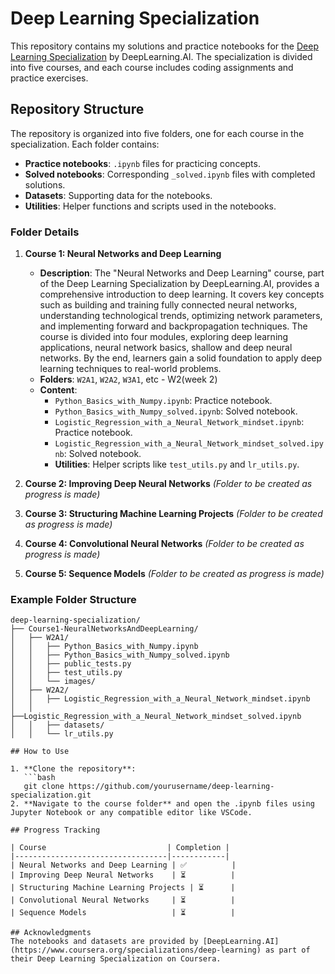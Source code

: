 # Deep Learning Specialization

This repository contains my solutions and practice notebooks for the [Deep Learning Specialization](https://www.coursera.org/specializations/deep-learning) by DeepLearning.AI. The specialization is divided into five courses, and each course includes coding assignments and practice exercises.

## Repository Structure

The repository is organized into five folders, one for each course in the specialization. Each folder contains:

- **Practice notebooks**: `.ipynb` files for practicing concepts.
- **Solved notebooks**: Corresponding `_solved.ipynb` files with completed solutions.
- **Datasets**: Supporting data for the notebooks.
- **Utilities**: Helper functions and scripts used in the notebooks.

### Folder Details

1. **Course 1: Neural Networks and Deep Learning**
   - **Description**: The "Neural Networks and Deep Learning" course, part of the Deep Learning Specialization by DeepLearning.AI, provides a comprehensive introduction to deep learning. It covers key concepts such as building and training fully connected neural networks, understanding technological trends, optimizing network parameters, and implementing forward and backpropagation techniques. The course is divided into four modules, exploring deep learning applications, neural network basics, shallow and deep neural networks. By the end, learners gain a solid foundation to apply deep learning techniques to real-world problems.
   - **Folders**: `W2A1`, `W2A2`, `W3A1`, etc - W2(week 2)
   - **Content**:
     - `Python_Basics_with_Numpy.ipynb`: Practice notebook.
     - `Python_Basics_with_Numpy_solved.ipynb`: Solved notebook.
     - `Logistic_Regression_with_a_Neural_Network_mindset.ipynb`: Practice notebook.
     - `Logistic_Regression_with_a_Neural_Network_mindset_solved.ipynb`: Solved notebook.
     - **Utilities**: Helper scripts like `test_utils.py` and `lr_utils.py`.

2. **Course 2: Improving Deep Neural Networks**
   *(Folder to be created as progress is made)*

3. **Course 3: Structuring Machine Learning Projects**
   *(Folder to be created as progress is made)*

4. **Course 4: Convolutional Neural Networks**
   *(Folder to be created as progress is made)*

5. **Course 5: Sequence Models**
   *(Folder to be created as progress is made)*

### Example Folder Structure

```text
deep-learning-specialization/
├── Course1-NeuralNetworksAndDeepLearning/
│   ├── W2A1/
│   │   ├── Python_Basics_with_Numpy.ipynb
│   │   ├── Python_Basics_with_Numpy_solved.ipynb
│   │   ├── public_tests.py
│   │   ├── test_utils.py
│   │   └── images/
│   ├── W2A2/
│   │   ├── Logistic_Regression_with_a_Neural_Network_mindset.ipynb
│   │   ├──Logistic_Regression_with_a_Neural_Network_mindset_solved.ipynb
│   │   ├── datasets/
│   │   └── lr_utils.py

## How to Use

1. **Clone the repository**:
   ```bash
   git clone https://github.com/yourusername/deep-learning-specialization.git
2. **Navigate to the course folder** and open the .ipynb files using Jupyter Notebook or any compatible editor like VSCode.

## Progress Tracking

| Course                           | Completion |
|----------------------------------|------------|
| Neural Networks and Deep Learning | ✅          |
| Improving Deep Neural Networks    | ⏳          |
| Structuring Machine Learning Projects | ⏳      |
| Convolutional Neural Networks     | ⏳          |
| Sequence Models                   | ⏳          |

## Acknowledgments
The notebooks and datasets are provided by [DeepLearning.AI](https://www.coursera.org/specializations/deep-learning) as part of their Deep Learning Specialization on Coursera.